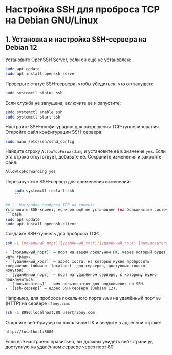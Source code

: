 # Настройка SSH для проброса TCP на Debian GNU/Linux

## 1. Установка и настройка SSH-сервера на Debian 12
Установите OpenSSH Server, если он ещё не установлен:
```bash
sudo apt update
sudo apt install openssh-server
```
Проверьте статус SSH-сервера, чтобы убедиться, что он запущен:
```bash
sudo systemctl status ssh
```
Если служба не запущена, включите её и запустите:
```bash
sudo systemctl enable ssh
sudo systemctl start ssh
```
Настройте SSH-конфигурацию для разрешения TCP-туннелирования.
Откройте файл конфигурации SSH-сервера:
```bash
sudo nano /etc/ssh/sshd_config
```
Найдите строку `AllowTcpForwarding` и установите её в значение `yes`. Если эта строка отсутствует, добавьте её. Сохраните изменения и закройте файл:
```bash
AllowTcpForwarding yes
```
Перезапустите SSH-сервер для применения изменений:
```bash
    sudo systemctl restart ssh
    ```

## 2. Настройка проброса TCP на клиенте
Установите SSH-клиент, если он ещё не установлен (на большинстве систем Linux он уже установлен):
```bash
sudo apt update
sudo apt install openssh-client
```

Создайте SSH-туннель для проброса TCP:
```bash
ssh -L [локальный_порт]:[удалённый_хост]:[удалённый_порт] [пользователь]@[ssh-сервер]
```
    - `[локальный_порт]` — порт на вашем локальном ПК, через который будет идти трафик.
    - `[удалённый_хост]` — адрес хоста, на который нужно пробросить соединение (обычно `localhost` для серверов, доступных только изнутри).
    - `[удалённый_порт]` — порт на удалённом сервере, к которому нужно подключиться.
    - `[пользователь]` — имя пользователя для подключения по SSH.
    - `[ssh-сервер]` — адрес SSH-сервера (Debian 12).
Например, для проброса локального порта `8080` на удалённый порт `80` (HTTP) на сервере `r2bny.com`:
```bash
ssh -L 8080:localhost:80 user@r2bny.com
```
Откройте веб-браузер на локальном ПК и введите в адресной строке:
```
http://localhost:8080
```
Если всё настроено правильно, вы должны увидеть веб-страницу, доступную на удалённом сервере через порт 80.